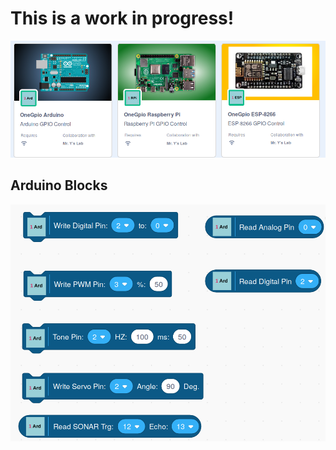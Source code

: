 # This is a work in progress!
![](./images/extensions.png)

## Arduino Blocks
![](./images/blocks_10-1.png)
